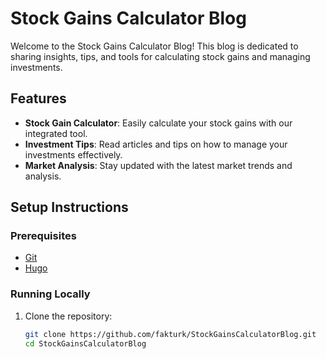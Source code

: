 # Stock Gains Calculator Blog

Welcome to the Stock Gains Calculator Blog! This blog is dedicated to sharing insights, tips, and tools for calculating stock gains and managing investments.

## Features

- **Stock Gain Calculator**: Easily calculate your stock gains with our integrated tool.
- **Investment Tips**: Read articles and tips on how to manage your investments effectively.
- **Market Analysis**: Stay updated with the latest market trends and analysis.

## Setup Instructions

### Prerequisites

- [Git](https://git-scm.com/)
- [Hugo](https://gohugo.io/getting-started/installing/)

### Running Locally

1. Clone the repository:
   ```bash
   git clone https://github.com/fakturk/StockGainsCalculatorBlog.git
   cd StockGainsCalculatorBlog

